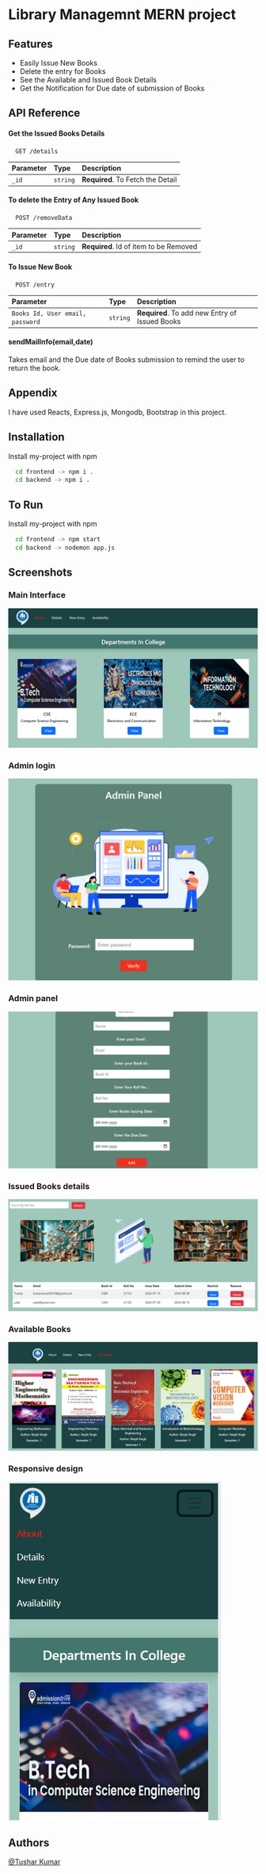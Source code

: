 # Library Managemnt MERN project

## Features

- Easily Issue New Books
- Delete the entry for Books
- See the Available and Issued Book Details
- Get the Notification for Due date of submission of Books

## API Reference

#### Get the Issued Books Details

```http
  GET /details
```

| Parameter | Type     | Description                |
| :-------- | :------- | :------------------------- |
| `_id` | `string` | **Required**. To Fetch the Detail |

#### To delete the Entry of Any Issued Book

```http
  POST /removeData
```

| Parameter | Type     | Description                       |
| :-------- | :------- | :-------------------------------- |
| `_id`      | `string` | **Required**. Id of item to be Removed |

#### To Issue New Book

```http
  POST /entry
```

| Parameter | Type     | Description                       |
| :-------- | :------- | :-------------------------------- |
| `Books Id, User email, password `      | `string` | **Required**. To add new Entry of Issued Books |

#### sendMailInfo(email,date)

Takes email and the Due date of Books submission to remind the user to return the book.

## Appendix

I have used Reacts, Express.js, Mongodb, Bootstrap in this project.


## Installation

Install my-project with npm

```bash
  cd frontend -> npm i .
  cd backend -> npm i .
```
    
## To Run

Install my-project with npm

```bash
  cd frontend -> npm start
  cd backend -> nodemon app.js
```

## Screenshots

### Main Interface
![Main Interface](./frontend/src/img/mainSection.png)


### Admin login
![Main Interface](./frontend/src/img/adminSection1.png)

### Admin panel
![Main Interface](./frontend/src/img/adminSection2.png)

### Issued Books details
![Main Interface](./frontend/src/img/issuedSection.png)

### Available Books
![Main Interface](./frontend/src/img/booksSection.png)

### Responsive design
![Main Interface](./frontend/src/img/responsive1.png)

## Authors

 [@Tushar Kumar](https://github.com/tusharkumar07)
